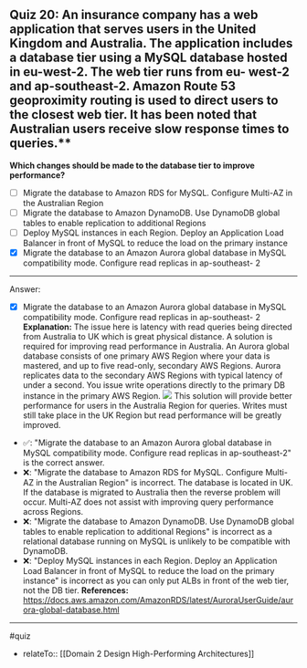 ## Quiz 20: An insurance company has a web application that serves users in the United Kingdom and Australia. The application includes a database tier using a MySQL database hosted in eu-west-2. The web tier runs from eu- west-2 and ap-southeast-2. Amazon Route 53 geoproximity routing is used to direct users to the closest web tier. It has been noted that Australian users receive slow response times to queries.**

**Which changes should be made to the database tier to improve performance?**

- [ ] Migrate the database to Amazon RDS for MySQL. Configure Multi-AZ in the Australian Region
- [ ] Migrate the database to Amazon DynamoDB. Use DynamoDB global tables to enable replication to additional Regions
- [ ] Deploy MySQL instances in each Region. Deploy an Application Load Balancer in front of MySQL to reduce the load on the primary instance
- [x] Migrate the database to an Amazon Aurora global database in MySQL compatibility mode. Configure read replicas in ap-southeast- 2

----
Answer:

- [x] Migrate the database to an Amazon Aurora global database in MySQL compatibility mode. Configure read replicas in ap-southeast- 2
  **Explanation:**
  The issue here is latency with read queries being directed from Australia to UK which is great physical distance. A solution is required for improving read performance in Australia. An Aurora global database consists of one primary AWS Region where your data is mastered, and up to five read-only, secondary AWS Regions. Aurora replicates data to the secondary AWS Regions with typical latency of under a second. You issue write operations directly to the primary DB instance in the primary AWS Region.
  ![](aws-solution-architecture-practice-quiz-1641092668258.png)
  This solution will provide better performance for users in the Australia Region for queries. Writes must still take place in the UK Region but read performance will be greatly improved.
- ✅: "Migrate the database to an Amazon Aurora global database in MySQL compatibility mode. Configure read replicas in ap-southeast-2" is the correct answer.
- ❌: "Migrate the database to Amazon RDS for MySQL. Configure Multi-AZ in the Australian Region" is incorrect. The database is located in UK. If the database is migrated to Australia then the reverse problem will occur. Multi-AZ does not assist with improving query performance across Regions.
- ❌: "Migrate the database to Amazon DynamoDB. Use DynamoDB global tables to enable replication to additional Regions" is incorrect as a relational database running on MySQL is unlikely to be compatible with DynamoDB.
- ❌: "Deploy MySQL instances in each Region. Deploy an Application Load Balancer in front of MySQL to reduce the load on the primary instance" is incorrect as you can only put ALBs in front of the web tier, not the DB tier.
  **References:**
  https://docs.aws.amazon.com/AmazonRDS/latest/AuroraUserGuide/aurora-global-database.html



----
#quiz 
- relateTo:: [[Domain 2 Design High-Performing Architectures]]